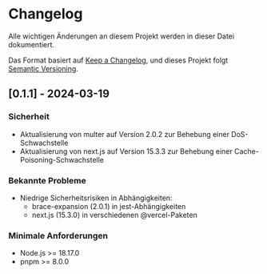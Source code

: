 # Changelog

Alle wichtigen Änderungen an diesem Projekt werden in dieser Datei dokumentiert.

Das Format basiert auf [Keep a Changelog](https://keepachangelog.com/de/1.0.0/),
und dieses Projekt folgt [Semantic Versioning](https://semver.org/lang/de/).

## [0.1.1] - 2024-03-19

### Sicherheit
- Aktualisierung von multer auf Version 2.0.2 zur Behebung einer DoS-Schwachstelle
- Aktualisierung von next.js auf Version 15.3.3 zur Behebung einer Cache-Poisoning-Schwachstelle

### Bekannte Probleme
- Niedrige Sicherheitsrisiken in Abhängigkeiten:
  - brace-expansion (2.0.1) in jest-Abhängigkeiten
  - next.js (15.3.0) in verschiedenen @vercel-Paketen

### Minimale Anforderungen
- Node.js >= 18.17.0
- pnpm >= 8.0.0
